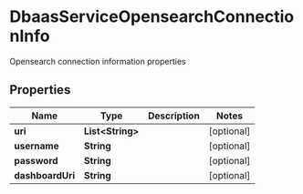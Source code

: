 

# DbaasServiceOpensearchConnectionInfo

Opensearch connection information properties

## Properties

| Name | Type | Description | Notes |
|------------ | ------------- | ------------- | -------------|
|**uri** | **List&lt;String&gt;** |  |  [optional] |
|**username** | **String** |  |  [optional] |
|**password** | **String** |  |  [optional] |
|**dashboardUri** | **String** |  |  [optional] |



